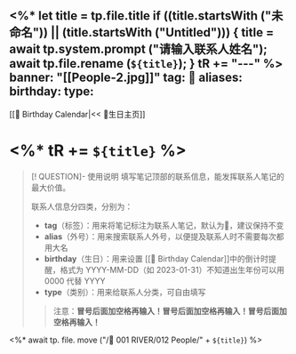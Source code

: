 <%*
  let title = tp.file.title
  if ((title.startsWith ("未命名")) || (title.startsWith ("Untitled"))) {
    title = await tp.system.prompt ("请输入联系人姓名");
    await tp.file.rename (`${title}`);
  } 
  tR += "---"
%>
banner: "[[People-2.jpg]]"
tag: 👤
aliases:
birthday:
type:
---
[[👥 Birthday Calendar|<< 👥生日主页]]
# <%* tR += `${title}` %>

>[! QUESTION]- 使用说明
>填写笔记顶部的联系信息，能发挥联系人笔记的最大价值。
>
>联系人信息分四类，分别为：
>- **tag**（标签）：用来将笔记标注为联系人笔记，默认为👤，建议保持不变
>- **alias**（外号）：用来搜索联系人外号，以便提及联系人时不需要每次都用大名
>- **birthday**（生日）：用来设置 [[👥 Birthday Calendar]]中的倒计时提醒，格式为 YYYY-MM-DD（如 2023-01-31）不知道出生年份可以用 0000 代替 YYYY
>- **type**（类别）：用来给联系人分类，可自由填写
>>注意：**冒号后面加空格再输入！冒号后面加空格再输入！冒号后面加空格再输入！**

<%* await tp. file. move ("/🌊 001 RIVER/012 People/" + `${title}`) %>